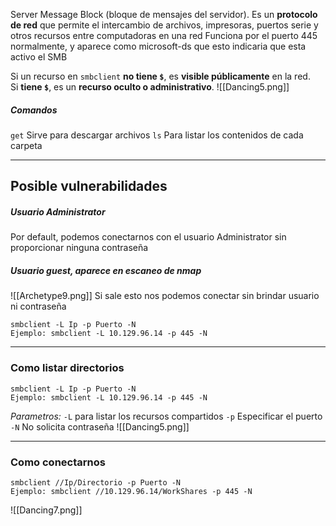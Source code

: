 Server Message Block (bloque de mensajes del servidor). Es un **protocolo de red** que permite el intercambio de archivos, impresoras, puertos serie y otros recursos entre computadoras en una red
Funciona por el puerto 445 normalmente, y aparece como microsoft-ds que esto indicaria que esta activo el SMB

Si un recurso en `smbclient` **no tiene `$`**, es **visible públicamente** en la red.  
	Si **tiene `$`**, es un **recurso oculto o administrativo**.
	![[Dancing5.png]]

##### Comandos
`get` Sirve para descargar archivos
`ls` Para listar los contenidos de cada carpeta

------
## Posible vulnerabilidades

##### Usuario Administrator
 Por default, podemos conectarnos con el usuario Administrator sin proporcionar ninguna contraseña

##### Usuario guest, aparece en escaneo de nmap
![[Archetype9.png]]
 Si sale esto nos podemos conectar sin brindar usuario ni contraseña
```shell
smbclient -L Ip -p Puerto -N
Ejemplo: smbclient -L 10.129.96.14 -p 445 -N
```




----
### Como listar directorios
```shell
smbclient -L Ip -p Puerto -N
Ejemplo: smbclient -L 10.129.96.14 -p 445 -N
```
*Parametros:*
	`-L` para listar los recursos compartidos
	`-p` Especificar el puerto
	`-N` No solicita contraseña
![[Dancing5.png]]

--------
### Como conectarnos
```shell
smbclient //Ip/Directorio -p Puerto -N
Ejemplo: smbclient //10.129.96.14/WorkShares -p 445 -N
```

![[Dancing7.png]]